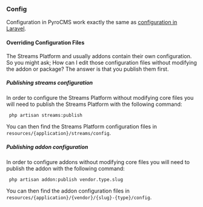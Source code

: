 ### Config

Configuration in PyroCMS work exactly the same as [configuration in Laravel](https://laravel.com/docs/5.3/configuration).

#### Overriding Configuration Files

The Streams Platform and usually addons contain their own configuration. So you might ask; How can I edit those configuration files without modifying the addon or package? The answer is that you publish them first.

##### Publishing streams configuration

In order to configure the Streams Platform without modifying core files you will need to publish the Streams Platform with the following command:

     php artisan streams:publish

You can then find the Streams Platform configuration files in `resources/{application}/streams/config`.

##### Publishing addon configuration

In order to configure addons without modifying core files you will need to publish the addon with the following command:

     php artisan addon:publish vendor.type.slug

You can then find the addon configuration files in `resources/{application}/{vendor}/{slug}-{type}/config`.
